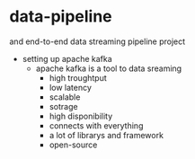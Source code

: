 # data-pipeline

and end-to-end data streaming pipeline project

- setting up apache kafka
    - apache kafka is a tool to data sreaming
        - high troughtput
        - low latency
        - scalable
        - sotrage
        - high disponibility
        - connects with everything
        - a lot of librarys and framework
        - open-source
